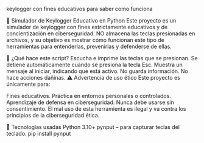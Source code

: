keylogger con fines educativos para saber como funciona

🔐 Simulador de Keylogger Educativo en Python
Este proyecto es un simulador de keylogger con fines estrictamente educativos y de concientización en ciberseguridad.
NO almacena las teclas presionadas en archivos, y su objetivo es mostrar cómo funcionan este tipo de herramientas para entenderlas, prevenirlas y defenderse de ellas.

🚀 ¿Qué hace este script?
Escucha e imprime las teclas que se presionan.
Se detiene automáticamente cuando se presiona la tecla Esc.
Muestra un mensaje al iniciar, indicando que está activo.
No guarda información. No hace acciones dañinas.
⚠️ Advertencia de uso ético
Este proyecto es únicamente para:

Fines educativos.
Práctica en entornos personales o controlados.
Aprendizaje de defensa en ciberseguridad.
Nunca debe usarse sin consentimiento.
El mal uso de esta herramienta es ilegal y va contra los principios de la ciberseguridad ética.

🧠 Tecnologías usadas
Python 3.10+
pynput – para capturar teclas del teclado.
pip install pynput
